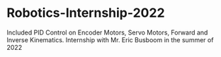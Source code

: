# Robotics-Internship-2022
Included PID Control on Encoder Motors, Servo Motors, Forward and Inverse Kinematics. Internship with Mr. Eric Busboom in the summer of 2022
